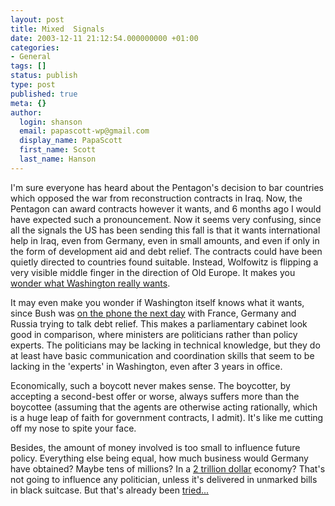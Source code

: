 ```yaml
---
layout: post
title: Mixed  Signals
date: 2003-12-11 21:12:54.000000000 +01:00
categories:
- General
tags: []
status: publish
type: post
published: true
meta: {}
author:
  login: shanson
  email: papascott-wp@gmail.com
  display_name: PapaScott
  first_name: Scott
  last_name: Hanson
---
```

<p>I'm sure everyone has heard about the Pentagon's decision to bar countries which opposed the war from reconstruction contracts in Iraq. Now, the Pentagon can award contracts however it wants, and 6 months ago I would have expected such a pronouncement. Now it seems very confusing, since all the signals the US has been sending this fall is that it wants international help in Iraq, even from Germany,  even in small amounts, and even if only in the form of development aid and debt relief. The contracts could have been quietly directed to countries found suitable. Instead, Wolfowitz is flipping a very visible middle finger in the direction of Old Europe. It makes you <a title="NY Times: Bidding for Isolation" href="http://www.nytimes.com/2003/12/11/opinion/11THU2.html?ex=1386478800&amp;en=c8d602c839422495&amp;ei=5007&amp;partner=USERLAND">wonder what Washington really wants</a>.</p>
<p>It may even make you wonder if Washington itself knows what it wants, since Bush was <a title="Calpundit: Oh Yes, The Grownups Are Truly In Charge" href="http://www.calpundit.com/archives/002835.html">on the phone the next day</a> with France, Germany and Russia trying to talk debt relief. This makes a parliamentary cabinet look good in comparison, where ministers are politicians rather than policy experts. The politicians may be lacking in technical knowledge, but they do at least have basic communication and coordination skills that seem to be lacking in the 'experts' in Washington, even after 3 years in office.</p>
<p>Economically, such a boycott never makes sense. The boycotter, by accepting a second-best offer or worse, always suffers more than the boycottee (assuming that the agents are otherwise acting rationally, which is a huge leap of faith for government contracts, I admit). It's like me cutting off my nose to spite your face.</p>
<p>Besides, the amount of money involved is too small to influence future policy. Everything else being equal, how much business would Germany have obtained? Maybe tens of millions? In a <a title="Germany - Economy - GDP" href="http://www.indexmundi.com/germany/gdp.html">2 trillion dollar</a> economy? That's not going to influence any politician, unless it's delivered in unmarked bills in black suitcase. But that's already been <a title="BBC News | EUROPE | Cash scandal threatens Kohl legacy" href="http://news.bbc.co.uk/1/hi/world/europe/589668.stm">tried...</a></p>

